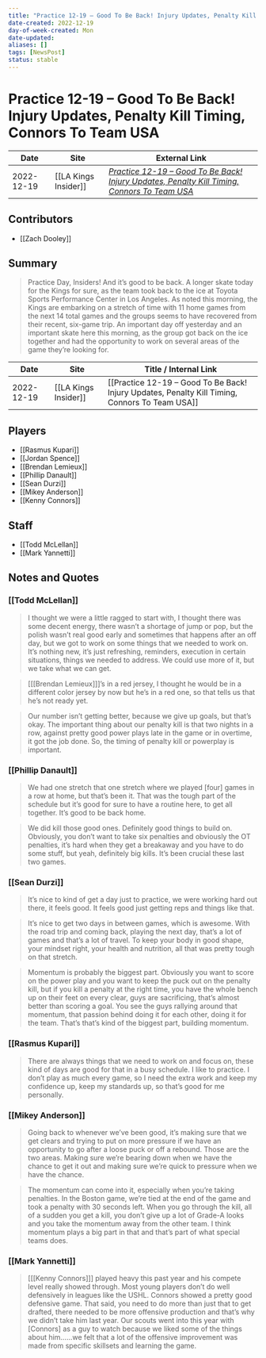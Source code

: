 ```yaml
---
title: "Practice 12-19 – Good To Be Back! Injury Updates, Penalty Kill Timing, Connors To Team USA"
date-created: 2022-12-19
day-of-week-created: Mon
date-updated: 
aliases: []
tags: [NewsPost]
status: stable
---
```


# Practice 12-19 – Good To Be Back! Injury Updates, Penalty Kill Timing, Connors To Team USA

| Date       | Site                 | External Link                                                                                                                                                                                                                |
| ---------- | -------------------- | ---------------------------------------------------------------------------------------------------------------------------------------------------------------------------------------------------------------------------- |
| 2022-12-19 | [[LA Kings Insider]] | [*Practice 12-19 – Good To Be Back! Injury Updates, Penalty Kill Timing, Connors To Team USA*](https://lakingsinsider.com/2022/12/19/practice-12-19-good-to-be-back-injury-updates-penalty-kill-timing-connors-to-team-usa/) |

## Contributors
- [[Zach Dooley]]

## Summary
> Practice Day, Insiders!
> And it’s good to be back. A longer skate today for the Kings for sure, as the team took back to the ice at Toyota Sports Performance Center in Los Angeles. As noted this morning, the Kings are embarking on a stretch of time with 11 home games from the next 14 total games and the groups seems to have recovered from their recent, six-game trip. An important day off yesterday and an important skate here this morning, as the group got back on the ice together and had the opportunity to work on several areas of the game they’re looking for.



| Date       | Site                 | Title / Internal Link                                                                          |
| ---------- | -------------------- | ---------------------------------------------------------------------------------------------- |
| 2022-12-19 | [[LA Kings Insider]] | [[Practice 12-19 – Good To Be Back! Injury Updates, Penalty Kill Timing, Connors To Team USA]] |

## Players
- [[Rasmus Kupari]]
- [[Jordan Spence]]
- [[Brendan Lemieux]]
- [[Phillip Danault]]
- [[Sean Durzi]]
- [[Mikey Anderson]]
- [[Kenny Connors]]

## Staff
- [[Todd McLellan]]
- [[Mark Yannetti]]

## Notes and Quotes
### [[Todd McLellan]]
> I thought we were a little ragged to start with, I thought there was some decent energy, there wasn’t a shortage of jump or pop, but the polish wasn’t real good early and sometimes that happens after an off day, but we got to work on some things that we needed to work on. It’s nothing new, it’s just refreshing, reminders, execution in certain situations, things we needed to address. We could use more of it, but we take what we can get.

> \[[[Brendan Lemieux]]]’s in a red jersey, I thought he would be in a different color jersey by now but he’s in a red one, so that tells us that he’s not ready yet.

> Our number isn’t getting better, because we give up goals, but that’s okay. The important thing about our penalty kill is that two nights in a row, against pretty good power plays late in the game or in overtime, it got the job done. So, the timing of penalty kill or powerplay is important.

### [[Phillip Danault]]
> We had one stretch that one stretch where we played \[four] games in a row at home, but that’s been it. That was the tough part of the schedule but it’s good for sure to have a routine here, to get all together. It’s good to be back home.

> We did kill those good ones. Definitely good things to build on. Obviously, you don’t want to take six penalties and obviously the OT penalties, it’s hard when they get a breakaway and you have to do some stuff, but yeah, definitely big kills. It’s been crucial these last two games.

### [[Sean Durzi]]
> It’s nice to kind of get a day just to practice, we were working hard out there, it feels good. It feels good just getting reps and things like that.

> It’s nice to get two days in between games, which is awesome. With the road trip and coming back, playing the next day, that’s a lot of games and that’s a lot of travel. To keep your body in good shape, your mindset right, your health and nutrition, all that was pretty tough on that stretch.

> Momentum is probably the biggest part. Obviously you want to score on the power play and you want to keep the puck out on the penalty kill, but if you kill a penalty at the right time, you have the whole bench up on their feet on every clear, guys are sacrificing, that’s almost better than scoring a goal. You see the guys rallying around that momentum, that passion behind doing it for each other, doing it for the team. That’s that’s kind of the biggest part, building momentum.

### [[Rasmus Kupari]]
> There are always things that we need to work on and focus on, these kind of days are good for that in a busy schedule. I like to practice. I don’t play as much every game, so I need the extra work and keep my confidence up, keep my standards up, so that’s good for me personally.

### [[Mikey Anderson]]
> Going back to whenever we’ve been good, it’s making sure that we get clears and trying to put on more pressure if we have an opportunity to go after a loose puck or off a rebound. Those are the two areas. Making sure we’re bearing down when we have the chance to get it out and making sure we’re quick to pressure when we have the chance.

> The momentum can come into it, especially when you’re taking penalties. In the Boston game, we’re tied at the end of the game and took a penalty with 30 seconds left. When you go through the kill, all of a sudden you get a kill, you don’t give up a lot of Grade-A looks and you take the momentum away from the other team. I think momentum plays a big part in that and that’s part of what special teams does.

### [[Mark Yannetti]]
> \[[[Kenny Connors]]] played heavy this past year and his compete level really showed through. Most young players don’t do well defensively in leagues like the USHL. Connors showed a pretty good defensive game. That said, you need to do more than just that to get drafted, there needed to be more offensive production and that’s why we didn’t take him last year. Our scouts went into this year with \[Connors] as a guy to watch because we liked some of the things about him……we felt that a lot of the offensive improvement was made from specific skillsets and learning the game.






